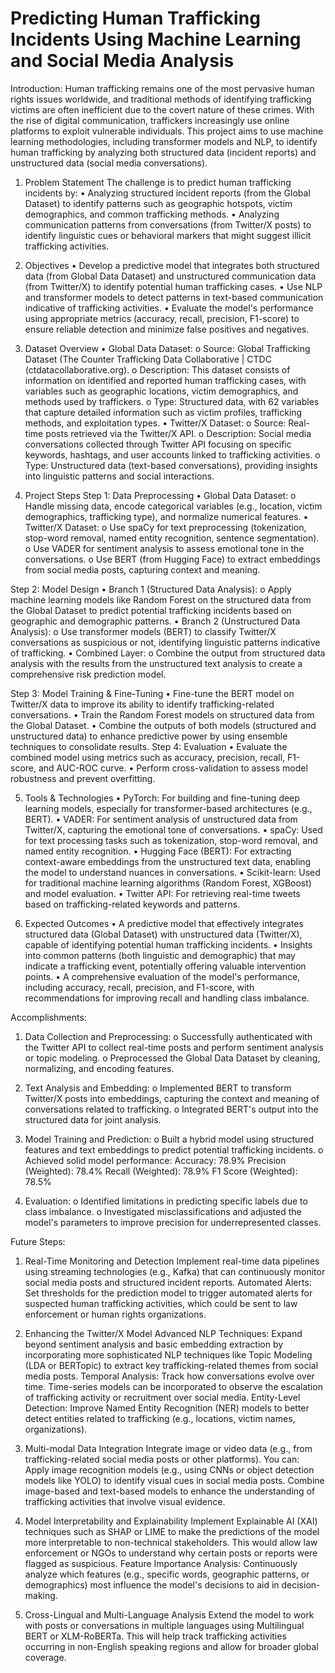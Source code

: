 # Predicting Human Trafficking Incidents Using Machine Learning and Social Media Analysis
Introduction:
Human trafficking remains one of the most pervasive human rights issues worldwide, and traditional methods of identifying trafficking victims are often inefficient due to the covert nature of these crimes. With the rise of digital communication, traffickers increasingly use online platforms to exploit vulnerable individuals. This project aims to use machine learning methodologies, including transformer models and NLP, to identify human trafficking by analyzing both structured data (incident reports) and unstructured data (social media conversations).

1. Problem Statement
The challenge is to predict human trafficking incidents by:
•	Analyzing structured incident reports (from the Global Dataset) to identify patterns such as geographic hotspots, victim demographics, and common trafficking methods.
•	Analyzing communication patterns from conversations (from Twitter/X posts) to identify linguistic cues or behavioral markers that might suggest illicit trafficking activities.

2. Objectives
•	Develop a predictive model that integrates both structured data (from Global Data Dataset) and unstructured communication data (from Twitter/X) to identify potential human trafficking cases.
•	Use NLP and transformer models to detect patterns in text-based communication indicative of trafficking activities.
•	Evaluate the model's performance using appropriate metrics (accuracy, recall, precision, F1-score) to ensure reliable detection and minimize false positives and negatives.

3. Dataset Overview
•	Global Data Dataset:
o	Source: Global Trafficking Dataset (The Counter Trafficking Data Collaborative | CTDC (ctdatacollaborative.org).
o	Description: This dataset consists of information on identified and reported human trafficking cases, with variables such as geographic locations, victim demographics, and methods used by traffickers.
o	Type: Structured data, with 62 variables that capture detailed information such as victim profiles, trafficking methods, and exploitation types.
•	Twitter/X Dataset:
o	Source: Real-time posts retrieved via the Twitter/X API.
o	Description: Social media conversations collected through Twitter API focusing on specific keywords, hashtags, and user accounts linked to trafficking activities.
o	Type: Unstructured data (text-based conversations), providing insights into linguistic patterns and social interactions.

4. Project Steps
Step 1: Data Preprocessing
•	Global Data Dataset:
o	Handle missing data, encode categorical variables (e.g., location, victim demographics, trafficking type), and normalize numerical features.
•	Twitter/X Dataset:
o	Use spaCy for text preprocessing (tokenization, stop-word removal, named entity recognition, sentence segmentation).
o	Use VADER for sentiment analysis to assess emotional tone in the conversations.
o	Use BERT (from Hugging Face) to extract embeddings from social media posts, capturing context and meaning.

Step 2: Model Design
•	Branch 1 (Structured Data Analysis):
o	Apply machine learning models like Random Forest on the structured data from the Global Dataset to predict potential trafficking incidents based on geographic and demographic patterns.
•	Branch 2 (Unstructured Data Analysis):
o	Use transformer models (BERT) to classify Twitter/X conversations as suspicious or not, identifying linguistic patterns indicative of trafficking.
•	Combined Layer:
o	Combine the output from structured data analysis with the results from the unstructured text analysis to create a comprehensive risk prediction model.

Step 3: Model Training & Fine-Tuning
•	Fine-tune the BERT model on Twitter/X data to improve its ability to identify trafficking-related conversations.
•	Train the Random Forest models on structured data from the Global Dataset.
•	Combine the outputs of both models (structured and unstructured data) to enhance predictive power by using ensemble techniques to consolidate results.
Step 4: Evaluation
•	Evaluate the combined model using metrics such as accuracy, precision, recall, F1-score, and AUC-ROC curve.
•	Perform cross-validation to assess model robustness and prevent overfitting.

5. Tools & Technologies
•	PyTorch: For building and fine-tuning deep learning models, especially for transformer-based architectures (e.g., BERT).
•	VADER: For sentiment analysis of unstructured data from Twitter/X, capturing the emotional tone of conversations.
•	spaCy: Used for text processing tasks such as tokenization, stop-word removal, and named entity recognition.
•	Hugging Face (BERT): For extracting context-aware embeddings from the unstructured text data, enabling the model to understand nuances in conversations.
•	Scikit-learn: Used for traditional machine learning algorithms (Random Forest, XGBoost) and model evaluation.
•	Twitter API: For retrieving real-time tweets based on trafficking-related keywords and patterns.

6. Expected Outcomes
•	A predictive model that effectively integrates structured data (Global Dataset) with unstructured data (Twitter/X), capable of identifying potential human trafficking incidents.
•	Insights into common patterns (both linguistic and demographic) that may indicate a trafficking event, potentially offering valuable intervention points.
•	A comprehensive evaluation of the model's performance, including accuracy, recall, precision, and F1-score, with recommendations for improving recall and handling class imbalance.

Accomplishments:
1.	Data Collection and Preprocessing:
o	Successfully authenticated with the Twitter API to collect real-time posts and perform sentiment analysis or topic modeling.
o	Preprocessed the Global Data Dataset by cleaning, normalizing, and encoding features.

2.	Text Analysis and Embedding:
o	Implemented BERT to transform Twitter/X posts into embeddings, capturing the context and meaning of conversations related to trafficking.
o	Integrated BERT's output into the structured data for joint analysis.

3.	Model Training and Prediction:
o	Built a hybrid model using structured features and text embeddings to predict potential trafficking incidents.
o	Achieved solid model performance:
Accuracy: 78.9%
Precision (Weighted): 78.4%
Recall (Weighted): 78.9%
F1 Score (Weighted): 78.5%

4.	Evaluation:
o	Identified limitations in predicting specific labels due to class imbalance.
o	Investigated misclassifications and adjusted the model's parameters to improve precision for underrepresented classes.

Future Steps:
1.	Real-Time Monitoring and Detection
Implement real-time data pipelines using streaming technologies (e.g., Kafka) that can continuously monitor social media posts and structured incident reports.
Automated Alerts: Set thresholds for the prediction model to trigger automated alerts for suspected human trafficking activities, which could be sent to law enforcement or human rights organizations.

2.	Enhancing the Twitter/X Model
Advanced NLP Techniques: Expand beyond sentiment analysis and basic embedding extraction by incorporating more sophisticated NLP techniques like Topic Modeling (LDA or BERTopic) to extract key trafficking-related themes from social media posts.
Temporal Analysis: Track how conversations evolve over time. Time-series models can be incorporated to observe the escalation of trafficking activity or recruitment over social media.
Entity-Level Detection: Improve Named Entity Recognition (NER) models to better detect entities related to trafficking (e.g., locations, victim names, organizations).

3.	Multi-modal Data Integration
Integrate image or video data (e.g., from trafficking-related social media posts or other platforms). You can:
Apply image recognition models (e.g., using CNNs or object detection models like YOLO) to identify visual cues in social media posts.
Combine image-based and text-based models to enhance the understanding of trafficking activities that involve visual evidence.

4.	Model Interpretability and Explainability
Implement Explainable AI (XAI) techniques such as SHAP or LIME to make the predictions of the model more interpretable to non-technical stakeholders. This would allow law enforcement or NGOs to understand why certain posts or reports were flagged as suspicious.
Feature Importance Analysis: Continuously analyze which features (e.g., specific words, geographic patterns, or demographics) most influence the model's decisions to aid in decision-making.

5.	Cross-Lingual and Multi-Language Analysis
Extend the model to work with posts or conversations in multiple languages using Multilingual BERT or XLM-RoBERTa. This will help track trafficking activities occurring in non-English speaking regions and allow for broader global coverage.

